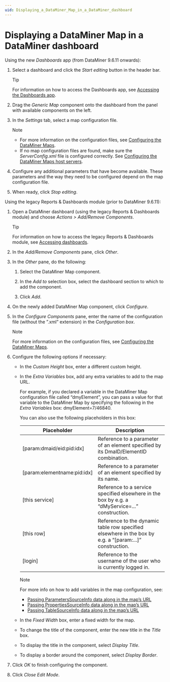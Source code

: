 ```yaml
---
uid: Displaying_a_DataMiner_Map_in_a_DataMiner_dashboard
---
```


# Displaying a DataMiner Map in a DataMiner dashboard

Using the new *Dashboards* app (from DataMiner 9.6.11 onwards):

1. Select a dashboard and click the *Start editing* button in the header bar.

   > [!TIP]
   > For information on how to access the Dashboards app, see [Accessing the Dashboards app](xref:Accessing_the_Dashboards_app).

1. Drag the *Generic Map* component onto the dashboard from the panel with available components on the left.

1. In the *Settings* tab, select a map configuration file.

   > [!NOTE]
   >
   > - For more information on the configuration files, see [Configuring the DataMiner Maps](xref:Configuring_the_DataMiner_Maps).
   > - If no map configuration files are found, make sure the *ServerConfig.xml* file is configured correctly. See [Configuring the DataMiner Maps host servers](xref:Configuring_the_DataMiner_Maps_host_servers).

1. Configure any additional parameters that have become available. These parameters and the way they need to be configured depend on the map configuration file.

1. When ready, click *Stop editing*.

Using the legacy Reports & Dashboards module (prior to DataMiner 9.6.11):

1. Open a DataMiner dashboard (using the legacy Reports & Dashboards module) and choose *Actions \> Add/Remove Components*.

   > [!TIP]
   > For information on how to access the legacy Reports & Dashboards module, see [Accessing dashboards](xref:Accessing_dashboards).

1. In the *Add/Remove Components* pane, click *Other*.

1. In the *Other* pane, do the following:

   1. Select the DataMiner Map component.

   1. In the *Add to* selection box, select the dashboard section to which to add the component.

   1. Click *Add*.

1. On the newly added DataMiner Map component, click *Configure*.

5. In the *Configure Components* pane, enter the name of the configuration file (without the ”.xml” extension) in the *Configuration box*.

   > [!NOTE]
   > For more information on the configuration files, see [Configuring the DataMiner Maps](xref:Configuring_the_DataMiner_Maps).

1. Configure the following options if necessary:

   - In the *Custom Height* box, enter a different custom height.

   - In the *Extra Variables* box, add any extra variables to add to the map URL.

     For example, if you declared a variable in the DataMiner Map configuration file called “dmyElement”, you can pass a value for that variable to the DataMiner Map by specifying the following in the *Extra Variables* box: dmyElement=7/46840.

     You can also use the following placeholders in this box:

     | Placeholder                 | Description                                                                                               |
     |-------------------------------|-----------------------------------------------------------------------------------------------------------|
     | \[param:dmaid/eid:pid:idx\]   | Reference to a parameter of an element specified by its DmaID/ElementID combination.                      |
     | \[param:elementname:pid:idx\] | Reference to a parameter of an element specified by its name.                                             |
     | \[this service\]              | Reference to a service specified elsewhere in the box by e.g. a “dMyService=...” construction.            |
     | \[this row\]                  | Reference to the dynamic table row specified elsewhere in the box by e.g. a “\[param:...\]” construction. |
     | \[login\]                     | Reference to the username of the user who is currently logged in.                                         |

     > [!NOTE]
     > For more info on how to add variables in the map configuration, see:
     >
     > - [Passing ParametersSourceInfo data along in the map’s URL](xref:ParametersSourceInfo#passing-parameterssourceinfo-data-along-in-the-maps-url)
     > - [Passing PropertiesSourceInfo data along in the map’s URL](xref:PropertiesSourceInfo#passing-propertiessourceinfo-data-along-in-the-maps-url)
     > - [Passing TableSourceInfo data along in the map’s URL](xref:TableSourceInfo#passing-tablesourceinfo-data-along-in-the-maps-url)

   - In the *Fixed Width* box, enter a fixed width for the map.

   - To change the title of the component, enter the new title in the *Title* box.

   - To display the title in the component, select *Display Title*.

   - To display a border around the component, select *Display Border*.

1. Click *OK* to finish configuring the component.

1. Click *Close Edit Mode*.

